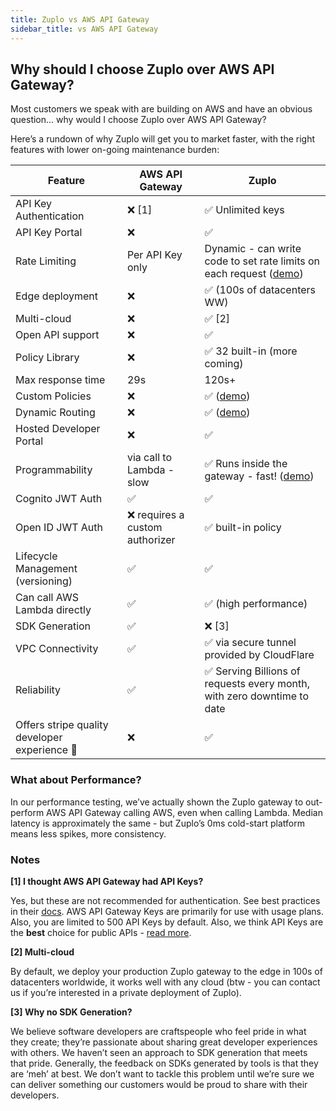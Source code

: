 ```yaml
---
title: Zuplo vs AWS API Gateway
sidebar_title: vs AWS API Gateway
---
```


## Why should I choose Zuplo over AWS API Gateway?

Most customers we speak with are building on AWS and have an obvious question... why would I choose Zuplo over AWS API Gateway?

Here’s a rundown of why Zuplo will get you to market faster, with the right features with lower on-going maintenance burden:

| Feature                                       | AWS API Gateway                 | Zuplo                                                                                                        |
| --------------------------------------------- | ------------------------------- | ------------------------------------------------------------------------------------------------------------ |
| API Key Authentication                        | ❌ [1]                          | ✅ Unlimited keys                                                                                            |
| API Key Portal                                | ❌                              | ✅                                                                                                           |
| Rate Limiting                                 | Per API Key only                | Dynamic - can write code to set rate limits on each request ([demo](/blog/2022/04/28/dynamic-rate-limiting)) |
| Edge deployment                               | ❌                              | ✅ (100s of datacenters WW)                                                                                  |
| Multi-cloud                                   | ❌                              | ✅ [2]                                                                                                       |
| Open API support                              | ❌                              | ✅                                                                                                           |
| Policy Library                                | ❌                              | ✅ 32 built-in (more coming)                                                                                 |
| Max response time                             | 29s                             | 120s+                                                                                                        |
| Custom Policies                               | ❌                              | ✅ ([demo](/blog/2022/03/22/custom-policies-in-code-archiving-requests-to-s3))                               |
| Dynamic Routing                               | ❌                              | ✅ ([demo](/blog/2022/03/17/smart-api-routing-by-auth0-jwt-contents))                                        |
| Hosted Developer Portal                       | ❌                              | ✅                                                                                                           |
| Programmability                               | via call to Lambda - slow       | ✅ Runs inside the gateway - fast! ([demo](/blog/2022/03/24/an-api-gateway-over-saas))                       |
| Cognito JWT Auth                              | ✅                              | ✅                                                                                                           |
| Open ID JWT Auth                              | ❌ requires a custom authorizer | ✅ built-in policy                                                                                           |
| Lifecycle Management (versioning)             | ✅                              | ✅                                                                                                           |
| Can call AWS Lambda directly                  | ✅                              | ✅ (high performance)                                                                                        |
| SDK Generation                                | ✅                              | ❌ [3]                                                                                                       |
| VPC Connectivity                              | ✅                              | ✅ via secure tunnel provided by CloudFlare                                                                  |
| Reliability                                   | ✅                              | ✅ Serving Billions of requests every month, with zero downtime to date                                      |
| Offers stripe quality developer experience 🙌 | ❌                              | ✅                                                                                                           |

### **What about Performance?**

In our performance testing, we’ve actually shown the Zuplo gateway to out-perform AWS API Gateway calling AWS, even when calling Lambda. Median latency is approximately the same - but Zuplo’s 0ms cold-start platform means less spikes, more consistency.

### **Notes**

**[1] I thought AWS API Gateway had API Keys?**

Yes, but these are not recommended for authentication. See best practices in their [docs](https://docs.aws.amazon.com/apigateway/latest/developerguide/api-gateway-api-usage-plans.html). AWS API Gateway Keys are primarily for use with usage plans. Also, you are limited to 500 API Keys by default. Also, we think API Keys are the **best** choice for public APIs - [read more](https://www.zuplo.com/blog/2022/05/03/you-should-be-using-api-keys).

**[2] Multi-cloud**

By default, we deploy your production Zuplo gateway to the edge in 100s of datacenters worldwide, it works well with any cloud (btw - you can contact us if you’re interested in a private deployment of Zuplo).

**[3] Why no SDK Generation?**

We believe software developers are craftspeople who feel pride in what they create; they’re passionate about sharing great developer experiences with others. We haven’t seen an approach to SDK generation that meets that pride. Generally, the feedback on SDKs generated by tools is that they are ‘meh’ at best. We don’t want to tackle this problem until we’re sure we can deliver something our customers would be proud to share with their developers.

